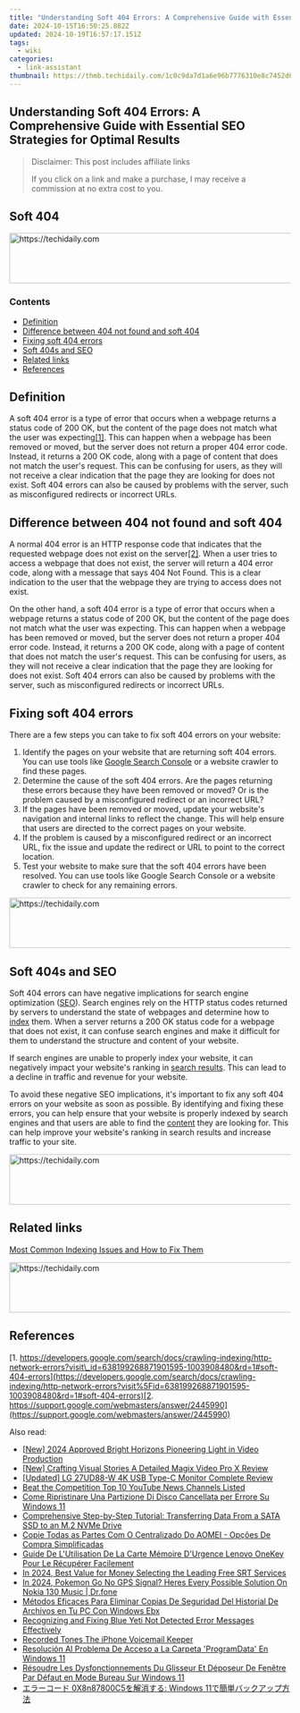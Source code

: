 ```yaml
---
title: "Understanding Soft 404 Errors: A Comprehensive Guide with Essential SEO Strategies for Optimal Results"
date: 2024-10-15T16:50:25.882Z
updated: 2024-10-19T16:57:17.151Z
tags:
  - wiki
categories:
  - link-assistant
thumbnail: https://thmb.techidaily.com/1c0c9da7d1a6e96b7776310e8c7452d6bdf3958002401b8a3af1db05343b435b.jpg
---
```


## Understanding Soft 404 Errors: A Comprehensive Guide with Essential SEO Strategies for Optimal Results

>  Disclaimer: This post includes affiliate links
>
>  If you click on a link and make a purchase, I may receive a commission at no extra cost to you.
>

## Soft 404

<!-- affiliate ads begin -->
<a href="https://aidotcom.pxf.io/c/5597632/2134499/19576" target="_top" id="2134499">
  <img src="//a.impactradius-go.com/display-ad/19576-2134499" border="0" alt="https://techidaily.com" width="600" height="90"/>
</a>
<img height="0" width="0" src="https://aidotcom.pxf.io/i/5597632/2134499/19576" style="position:absolute;visibility:hidden;" border="0" />
<!-- affiliate ads end -->

### Contents

* [Definition](https://tools.techidaily.com/link-assistant/products/)
* [Difference between 404 not found and soft 404](https://tools.techidaily.com/link-assistant/products/)
* [Fixing soft 404 errors](https://tools.techidaily.com/link-assistant/products/)
* [Soft 404s and SEO](https://tools.techidaily.com/link-assistant/products/)
* [Related links](https://tools.techidaily.com/link-assistant/products/)
* [References](https://tools.techidaily.com/link-assistant/products/)

## Definition

A soft 404 error is a type of error that occurs when a webpage returns a status code of 200 OK, but the content of the page does not match what the user was expecting[\[1\]](https://tools.techidaily.com/link-assistant/products/). This can happen when a webpage has been removed or moved, but the server does not return a proper 404 error code. Instead, it returns a 200 OK code, along with a page of content that does not match the user's request. This can be confusing for users, as they will not receive a clear indication that the page they are looking for does not exist. Soft 404 errors can also be caused by problems with the server, such as misconfigured redirects or incorrect URLs.

## Difference between 404 not found and soft 404

A normal 404 error is an HTTP response code that indicates that the requested webpage does not exist on the server[\[2\]](https://tools.techidaily.com/link-assistant/products/). When a user tries to access a webpage that does not exist, the server will return a 404 error code, along with a message that says 404 Not Found. This is a clear indication to the user that the webpage they are trying to access does not exist.

On the other hand, a soft 404 error is a type of error that occurs when a webpage returns a status code of 200 OK, but the content of the page does not match what the user was expecting. This can happen when a webpage has been removed or moved, but the server does not return a proper 404 error code. Instead, it returns a 200 OK code, along with a page of content that does not match the user's request. This can be confusing for users, as they will not receive a clear indication that the page they are looking for does not exist. Soft 404 errors can also be caused by problems with the server, such as misconfigured redirects or incorrect URLs.

## Fixing soft 404 errors

There are a few steps you can take to fix soft 404 errors on your website:

1. Identify the pages on your website that are returning soft 404 errors. You can use tools like [Google Search Console](https://search.google.com/search-console/about) or a website crawler to find these pages.
2. Determine the cause of the soft 404 errors. Are the pages returning these errors because they have been removed or moved? Or is the problem caused by a misconfigured redirect or an incorrect URL?
3. If the pages have been removed or moved, update your website's navigation and internal links to reflect the change. This will help ensure that users are directed to the correct pages on your website.
4. If the problem is caused by a misconfigured redirect or an incorrect URL, fix the issue and update the redirect or URL to point to the correct location.
5. Test your website to make sure that the soft 404 errors have been resolved. You can use tools like Google Search Console or a website crawler to check for any remaining errors.

<!-- affiliate ads begin -->
<a href="https://unicoeye.pxf.io/c/5597632/2134238/18498" target="_top" id="2134238">
  <img src="//a.impactradius-go.com/display-ad/18498-2134238" border="0" alt="https://techidaily.com" width="728" height="90"/>
</a>
<img height="0" width="0" src="https://unicoeye.pxf.io/i/5597632/2134238/18498" style="position:absolute;visibility:hidden;" border="0" />
<!-- affiliate ads end -->

## Soft 404s and SEO

Soft 404 errors can have negative implications for search engine optimization ([SEO](https://tools.techidaily.com/link-assistant/products/)). Search engines rely on the HTTP status codes returned by servers to understand the state of webpages and determine how to [index](https://tools.techidaily.com/link-assistant/products/) them. When a server returns a 200 OK status code for a webpage that does not exist, it can confuse search engines and make it difficult for them to understand the structure and content of your website.

If search engines are unable to properly index your website, it can negatively impact your website's ranking in [search results](https://tools.techidaily.com/link-assistant/products/). This can lead to a decline in traffic and revenue for your website.

To avoid these negative SEO implications, it's important to fix any soft 404 errors on your website as soon as possible. By identifying and fixing these errors, you can help ensure that your website is properly indexed by search engines and that users are able to find the [content](https://tools.techidaily.com/link-assistant/products/) they are looking for. This can help improve your website's ranking in search results and increase traffic to your site.

<!-- affiliate ads begin -->
<a href="https://aligracehair.sjv.io/c/5597632/1948909/19272" target="_top" id="1948909">
  <img src="//a.impactradius-go.com/display-ad/19272-1948909" border="0" alt="https://techidaily.com" width="728" height="90"/>
</a>
<img height="0" width="0" src="https://aligracehair.sjv.io/i/5597632/1948909/19272" style="position:absolute;visibility:hidden;" border="0" />
<!-- affiliate ads end -->

## Related links

[Most Common Indexing Issues and How to Fix Them](https://tools.techidaily.com/link-assistant/products/)

<!-- affiliate ads begin -->
<a href="https://aligracehair.sjv.io/c/5597632/1896546/19272" target="_top" id="1896546">
  <img src="//a.impactradius-go.com/display-ad/19272-1896546" border="0" alt="https://techidaily.com" width="728" height="90"/>
</a>
<img height="0" width="0" src="https://aligracehair.sjv.io/i/5597632/1896546/19272" style="position:absolute;visibility:hidden;" border="0" />
<!-- affiliate ads end -->

## References

[1. https://developers.google.com/search/docs/crawling-indexing/http-network-errors?visit\_id=638199268871901595-1003908480&rd=1#soft-404-errors](https://developers.google.com/search/docs/crawling-indexing/http-network-errors?visit%5Fid=638199268871901595-1003908480&rd=1#soft-404-errors)[2. https://support.google.com/webmasters/answer/2445990](https://support.google.com/webmasters/answer/2445990)

<ins class="adsbygoogle"
     style="display:block"
     data-ad-format="autorelaxed"
     data-ad-client="ca-pub-7571918770474297"
     data-ad-slot="1223367746"></ins>

<ins class="adsbygoogle"
     style="display:block"
     data-ad-client="ca-pub-7571918770474297"
     data-ad-slot="8358498916"
     data-ad-format="auto"
     data-full-width-responsive="true"></ins>

<span class="atpl-alsoreadstyle">Also read:</span>
<div><ul>
<li><a href="https://article-posts.techidaily.com/new-2024-approved-bright-horizons-pioneering-light-in-video-production/"><u>[New] 2024 Approved Bright Horizons Pioneering Light in Video Production</u></a></li>
<li><a href="https://extra-tips.techidaily.com/new-crafting-visual-stories-a-detailed-magix-video-pro-x-review/"><u>[New] Crafting Visual Stories A Detailed Magix Video Pro X Review</u></a></li>
<li><a href="https://extra-skills.techidaily.com/updated-lg-27ud88-w-4k-usb-type-c-monitor-complete-review/"><u>[Updated] LG 27UD88-W 4K USB Type-C Monitor Complete Review</u></a></li>
<li><a href="https://youtube-video-recordings.techidaily.com/beat-the-competition-top-10-youtube-news-channels-listed/"><u>Beat the Competition Top 10 YouTube News Channels Listed</u></a></li>
<li><a href="https://win-extraordinary.techidaily.com/come-ripristinare-una-partizione-di-disco-cancellata-per-errore-su-windows-11/"><u>Come Ripristinare Una Partizione Di Disco Cancellata per Errore Su Windows 11</u></a></li>
<li><a href="https://win-extraordinary.techidaily.com/comprehensive-step-by-step-tutorial-transferring-data-from-a-sata-ssd-to-an-m2-nvme-drive/"><u>Comprehensive Step-by-Step Tutorial: Transferring Data From a SATA SSD to an M.2 NVMe Drive</u></a></li>
<li><a href="https://win-extraordinary.techidaily.com/copie-todas-as-partes-com-o-centralizado-do-aomei-opcoes-de-compra-simplificadas/"><u>Copie Todas as Partes Com O Centralizado Do AOMEI - Opções De Compra Simplificadas</u></a></li>
<li><a href="https://win-extraordinary.techidaily.com/guide-de-lutilisation-de-la-carte-memoire-durgence-lenovo-onekey-pour-le-recuperer-facilement/"><u>Guide De L'Utilisation De La Carte Mémoire D'Urgence Lenovo OneKey Pour Le Récupérer Facilement</u></a></li>
<li><a href="https://extra-hints.techidaily.com/in-2024-best-value-for-money-selecting-the-leading-free-srt-services/"><u>In 2024, Best Value for Money Selecting the Leading Free SRT Services</u></a></li>
<li><a href="https://android-pokemon-go.techidaily.com/in-2024-pokemon-go-no-gps-signal-heres-every-possible-solution-on-nokia-130-music-drfone-by-drfone-virtual-android/"><u>In 2024, Pokemon Go No GPS Signal? Heres Every Possible Solution On Nokia 130 Music | Dr.fone</u></a></li>
<li><a href="https://win-extraordinary.techidaily.com/metodos-eficaces-para-eliminar-copias-de-seguridad-del-historial-de-archivos-en-tu-pc-con-windows-ebx/"><u>Métodos Eficaces Para Eliminar Copias De Seguridad Del Historial De Archivos en Tu PC Con Windows Ebx</u></a></li>
<li><a href="https://sound-issues.techidaily.com/recognizing-and-fixing-blue-yeti-not-detected-error-messages-effectively/"><u>Recognizing and Fixing Blue Yeti Not Detected Error Messages Effectively</u></a></li>
<li><a href="https://extra-tips.techidaily.com/recorded-tones-the-iphone-voicemail-keeper/"><u>Recorded Tones The iPhone Voicemail Keeper</u></a></li>
<li><a href="https://win-extraordinary.techidaily.com/resolucion-al-problema-de-acceso-a-la-carpeta-programdata-en-windows-11/"><u>Resolución Al Problema De Acceso a La Carpeta 'ProgramData' En Windows 11</u></a></li>
<li><a href="https://win-extraordinary.techidaily.com/resoudre-les-dysfonctionnements-du-glisseur-et-deposeur-de-fenetre-par-defaut-en-mode-bureau-sur-windows-11/"><u>Résoudre Les Dysfonctionnements Du Glisseur Et Déposeur De Fenêtre Par Défaut en Mode Bureau Sur Windows 11</u></a></li>
<li><a href="https://win-trending.techidaily.com/0x8n87800c5-windows-11/"><u>エラーコード 0X8n87800C5を解消する: Windows 11で簡単バックアップ方法</u></a></li>
</ul></div>

